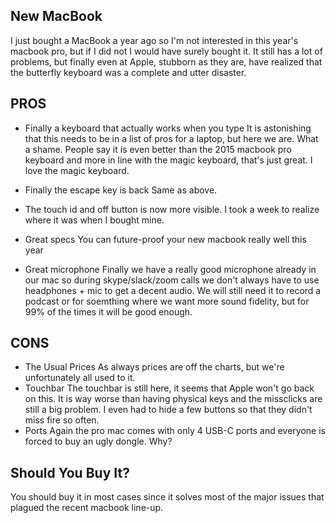 ## New MacBook

I just bought a MacBook a year ago so I'm not interested in this year's macbook pro, but if I did not I would have surely bought it. It still has a lot of problems, but finally even at Apple, stubborn as they are, have realized that the butterfly keyboard was a complete and utter disaster.

## PROS

- Finally a keyboard that actually works when you type
It is astonishing that this needs to be in a list of pros for a laptop, but here we are. What a shame.
People say it is even better than the 2015 macbook pro keyboard and more in line with the magic keyboard, that's just great. I love the magic keyboard.

- Finally the escape key is back
Same as above.

- The touch id and off button is now more visible. I took a week to realize where it was when I bought mine.

- Great specs
You can future-proof your new macbook really well this year

- Great microphone
Finally we have a really good microphone already in our mac so during skype/slack/zoom calls we don't always have to use headphones + mic to get a decent audio. We will still need it to record a podcast or for soemthing where we want more sound fidelity, but for 99% of the times it will be good enough.

## CONS

- The Usual Prices
As always prices are off the charts, but we're unfortunately all used to it.
- Touchbar
The touchbar is still here, it seems that Apple won't go back on this. It is way worse than having physical keys and the missclicks are still a big problem. I even had to hide a few buttons so that they didn't miss fire so often.
- Ports
Again the pro mac comes with only 4 USB-C ports and everyone is forced to buy an ugly dongle. Why?

## Should You Buy It?

You should buy it in most cases since it solves most of the major issues that plagued the recent macbook line-up.
